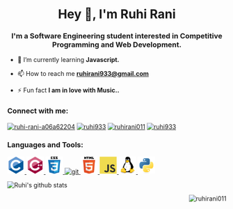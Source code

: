 <h1 align="center">Hey 👋, I'm Ruhi Rani</h1>
<h3 align="center">I'm a Software Engineering student interested in Competitive Programming and Web Development.</h3>


- 🌱 I’m currently learning **Javascript.**

- 📫 How to reach me **ruhirani933@gmail.com**

- ⚡ Fun fact **I am in love with Music..**

<h3 align="left">Connect with me:</h3>
<p align="left">
<a href="https://linkedin.com/in/ruhi-rani-a06a62204" target="blank"><img align="center" src="https://raw.githubusercontent.com/rahuldkjain/github-profile-readme-generator/master/src/images/icons/Social/linked-in-alt.svg" alt="ruhi-rani-a06a62204" height="30" width="40" /></a>
<a href="https://www.codechef.com/users/ruhi933" target="blank"><img align="center" src="https://cdn.jsdelivr.net/npm/simple-icons@3.1.0/icons/codechef.svg" alt="ruhi933" height="30" width="40" /></a>
<a href="https://www.hackerrank.com/ruhirani011" target="blank"><img align="center" src="https://raw.githubusercontent.com/rahuldkjain/github-profile-readme-generator/master/src/images/icons/Social/hackerrank.svg" alt="ruhirani011" height="30" width="40" /></a>
<a href="https://codeforces.com/profile/ruhi933" target="blank"><img align="center" src="https://cdn.jsdelivr.net/npm/simple-icons@3.0.1/icons/codeforces.svg" alt="ruhi933" height="30" width="40" /></a>
</p>

<h3 align="left">Languages and Tools:</h3>
<p align="left"> <a href="https://www.cprogramming.com/" target="_blank"> <img src="https://raw.githubusercontent.com/devicons/devicon/master/icons/c/c-original.svg" alt="c" width="40" height="40"/> </a> <a href="https://www.w3schools.com/cpp/" target="_blank"> <img src="https://raw.githubusercontent.com/devicons/devicon/master/icons/cplusplus/cplusplus-original.svg" alt="cplusplus" width="40" height="40"/> </a> <a href="https://www.w3schools.com/css/" target="_blank"> <img src="https://raw.githubusercontent.com/devicons/devicon/master/icons/css3/css3-original-wordmark.svg" alt="css3" width="40" height="40"/> </a> <a href="https://git-scm.com/" target="_blank"> <img src="https://www.vectorlogo.zone/logos/git-scm/git-scm-icon.svg" alt="git" width="40" height="40"/> </a> <a href="https://www.w3.org/html/" target="_blank"> <img src="https://raw.githubusercontent.com/devicons/devicon/master/icons/html5/html5-original-wordmark.svg" alt="html5" width="40" height="40"/> </a> <a href="https://developer.mozilla.org/en-US/docs/Web/JavaScript" target="_blank"> <img src="https://raw.githubusercontent.com/devicons/devicon/master/icons/javascript/javascript-original.svg" alt="javascript" width="40" height="40"/> </a> <a href="https://www.linux.org/" target="_blank"> <img src="https://raw.githubusercontent.com/devicons/devicon/master/icons/linux/linux-original.svg" alt="linux" width="40" height="40"/> </a> <a href="https://www.python.org" target="_blank"> <img src="https://raw.githubusercontent.com/devicons/devicon/master/icons/python/python-original.svg" alt="python" width="40" height="40"/> </a> </p>

![Ruhi's github stats](https://github-readme-stats.vercel.app/api?username=ruhirani011&count_private=true&theme=tokyonight&hide=contribs,prs)
</details>
<p align="right"> <img src="https://komarev.com/ghpvc/?username=ruhirani011&label=Profile%20views&color=0e75b6&style=flat" alt="ruhirani011" /> </p>

